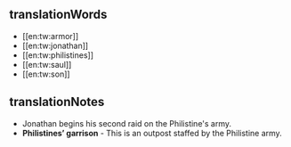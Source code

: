 ## translationWords

* [[en:tw:armor]]
* [[en:tw:jonathan]]
* [[en:tw:philistines]]
* [[en:tw:saul]]
* [[en:tw:son]]

## translationNotes

* Jonathan begins his second raid on the Philistine's army.
* **Philistines’ garrison** - This is an outpost staffed by the Philistine army.
